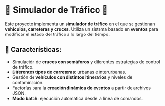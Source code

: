 # 🚦 Simulador de Tráfico 🚗

Este proyecto implementa un **simulador de tráfico** en el que se gestionan **vehículos, carreteras y cruces**. Utiliza un sistema basado en **eventos** para modificar el estado del tráfico a lo largo del tiempo.

## 📌 Características:
- Simulación de **cruces con semáforos** y diferentes estrategias de control de tráfico.
- **Diferentes tipos de carreteras**: urbanas e interurbanas.
- Gestión de **vehículos con distintos itinerarios** y niveles de contaminación.
- Factorías para la **creación dinámica de eventos** a partir de archivos JSON.
- **Modo batch**: ejecución automática desde la línea de comandos.
